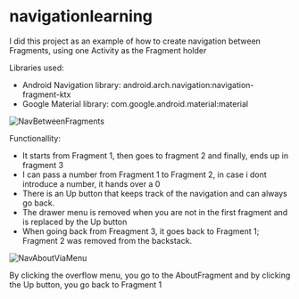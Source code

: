 # navigationlearning

I did this project as an example of how to create navigation between Fragments, using one Activity as the Fragment holder

Libraries used:

* Android Navigation library: android.arch.navigation:navigation-fragment-ktx
* Google Material library: com.google.android.material:material


![NavBetweenFragments](https://user-images.githubusercontent.com/54866393/96145946-08652980-0f06-11eb-8030-ecc032b21aef.gif)

Functionallity:

- It starts from Fragment 1, then goes to fragment 2 and finally, ends up in fragment 3
- I can pass a number from Fragment 1 to Fragment 2, in case i dont introduce a number, it hands over a 0
- There is an Up button that keeps track of the navigation and can always go back.
- The drawer menu is removed when you are not in the first fragment and is replaced by the Up button
- When going back from Freagment 3, it goes back to Fragment 1; Fragment 2 was removed from the backstack.


![NavAboutViaMenu](https://user-images.githubusercontent.com/54866393/96145940-07cc9300-0f06-11eb-8327-4a0f00b07e37.gif)

By clicking the overflow menu, you go to the AboutFragment and by clicking the Up button, you go back to Fragment 1



